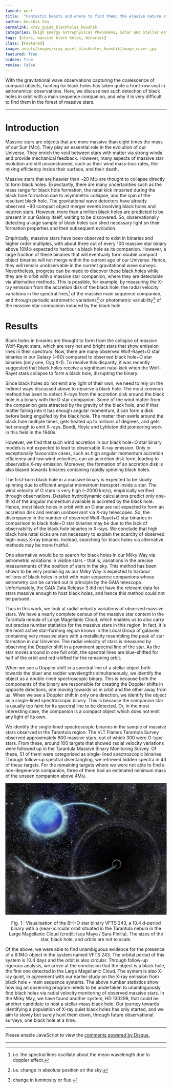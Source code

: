 ```yaml
---
layout: post
title:  "Fantastic beasts and where to find them: the elusive nature of X-ray quiet black holes"
author: Koushik Sen
permalink: xray_quiet_blackholes_koushik
categories: [High Energy Astrophysical Phenomena, Solar and Stellar Astrophysics]
tags: [stars, massive black holes, binaries]
class: [Featured]
image: assets/images/xray_quiet_blackholes_koushik/image_cover.jpg
featured: True
hidden: True
review: False
---
```

>
With the gravitational wave observations capturing the coalescence of compact objects, hunting for black holes has taken quite a front-row seat in astronomical observations. Here, we discuss two such detection of black holes in orbit with a main sequence companion, and why it is very difficult to find them in the forest of massive stars. 
>
---

# Introduction

Massive stars are objects that are more massive than eight times the mass of our Sun (M⊙). They play an essential role in the evolution of our Universe. They enrich the void between stars with matter via strong winds and provide mechanical feedback. However, many aspects of massive star evolution are still unconstrained, such as their wind mass-loss rates, the mixing efficiency inside their surface, and their death.

Massive stars that are heavier than ~20 M⊙ are thought to collapse directly to form black holes. Expectantly, there are many uncertainties such as the mass range for black hole formation, the natal kick imparted during the black hole formation due to asymmetric collapse,
and the spin of the resultant black hole. The gravitational wave detectors have already observed ~90 compact object merger events involving black holes and neutron stars. However, more than a million black holes are predicted to be present in our Galaxy itself, waiting to be discovered. So, observationally detecting a large sample of black holes can shed necessary light on their formation properties and their subsequent evolution.

Empirically, massive stars have been observed to exist in binaries and higher order multiples, with about three out of every 100 massive star binary above 10M⊙ expected to harbour a black hole as its companion. However, a large fraction of these binaries that will eventually form double compact object binaries will not merge within the current age of our Universe. Hence, they will remain unobservable in the current gravitational wave surveys. Nevertheless, progress can be made to discover these black holes while they are in orbit with a massive star companion, where they are detectable via alternative methods. This is possible, for example, by measuring the X-ray emission from the accretion disk of the black hole, the radial velocity variations in the spectral lines[^1] of the massive main sequence companion, and through periodic astrometric variations[^2] or photometric variability[^3] of the massive star companion induced by the black hole.

[^1]: i.e. the spectral lines oscillate about the mean wavelength due to doppler effect.

[^2]: i.e. change in absolute position on the sky.

[^3]: change in luminosity or flux.

# Results

Black holes in binaries are thought to form from the collapse of massive Wolf-Rayet stars, which are very hot and bright stars that show emission lines in their spectrum. Now, there are many observed Wolf-Rayet+O star binaries in our Galaxy (~80) compared to observed black hole+O star binaries (only one, Cyg X-1). To resolve this disparity, it was recently suggested that black holes receive a significant natal kick when the Wolf-Rayet stars collapse to form a black hole, disrupting the binary. 

Since black holes do not emit any light of their own, we need to rely on the indirect ways discussed above to observe a black hole. The most common method has been to detect X-rays from the accretion disk around the black hole in a binary with the O star companion. Some of the wind matter from the companion gets attracted by the gravity of the black hole, and if that matter falling into it has enough angular momentum, it can form a disk before being engulfed by the black hole. The matter then swirls around the black hole multiple times, gets heated up to millions of degrees, and gets hot enough to emit X-rays. Bondi, Hoyle and Lyttleton did pioneering work in this field in the 1940s.

However, we find that such wind accretion in our black hole+O star binary models is not expected to lead to observable X-ray emission. Only in exceptionally favourable cases, such as high angular momentum accretion efficiency and low wind velocities, can an accretion disk form, leading to observable X-ray emission. Moreover, the formation of an accretion disk is also biased towards binaries containing rapidly spinning black holes. 

The first-born black hole in a massive binary is expected to be slowly spinning due to efficient angular momentum transport inside a star. The wind velocity of O stars is very high (~2000 km/s), empirically verified through observations. Detailed hydrodynamic calculations predict only one-third of the angular momentum available is accreted by the black hole. Hence, most black holes in orbit with an O star are not expected to form an accretion disk and remain unobservant via X-ray telescopes. So, the discrepancy in the number of observed Wolf-Rayet+O star binaries in comparison to black hole+O star binaries may be due to the lack of observability of the black hole binaries in X-rays. We conclude that high black hole natal kicks are not necessary to explain the scarcity of observed high-mass X-ray binaries. Instead, searching for black holes via alternative methods may be more fruitful. 

One alternative would be to search for black holes in our Milky Way via astrometric variations in visible stars - that is, variations in the precise measurements of the position of stars in the sky. This method has been shown to be very promising as our Milky Way is expected to harbour millions of black holes in orbit with main sequence companions whose astrometry can be carried out in principle by the GAIA telescope. Unfortunately, the GAIA Data Release 3 did not have the relevant data for stars massive enough to host black holes, and hence this method could not be pursued. 

Thus in this work, we look at radial velocity variations of observed massive stars. We have a nearly complete census of the massive star content in the Tarantula nebula of Large Magellanic Cloud, which enables us to also carry out precise number statistics for the massive stars in this region. In fact, it is the most active star-forming region known in the Local Group of galaxies containing very massive stars with a metallicity resembling the peak of star formation in our Universe. The radial velocity of stars is measured by observing the Doppler shift in a prominent spectral line of the star. As the star moves around in one full orbit, the spectral lines are blue-shifted for half of the orbit and red-shifted for the remaining orbit. 

When we see a Doppler shift in a spectral line of a stellar object both towards the bluer and redder wavelengths simultaneously, we identify the object as a double-lined spectroscopic binary. This is because both the components of the binary are responsible for creating the Doppler shifts in opposite directions, one moving towards us in orbit and the other away from us. When we see a Doppler shift in only one direction, we identify the object as a single-lined spectroscopic binary. This is because the companion star is usually too faint for its spectral line to be detected. Or, in the most interesting case, the companion is a compact object which does not emit any light of its own. 

We identify the single-lined spectroscopic binaries in the sample of massive stars observed in the Tarantula region. The VLT Flames Tarantula Survey observed approximately 800 massive stars, out of which 300 were O-type stars. From these, around 100 targets that showed radial velocity variations were followed up in the Tarantula Massive Binary Monitoring Survey. Of these, 51 of them were categorised as single-lined spectroscopic binaries. Through follow-up spectral disentangling, we retrieved hidden spectra in 43 of these targets. For the remaining targets where we were not able to find a non-degenerate companion, three of them had an estimated minimum mass of the unseen companion above 4M⊙. 

<p align="center">
  <img src="../assets/images/xray_quiet_blackholes_koushik/image1.jpg">
</p>

<p align = "center">
Fig. 1 : Visualisation of the BH+O star binary VFTS 243, a 10.4 d-period binary with a (near-)circular orbit situated in the Tarantula nebula in the Large Magellanic Cloud (credit: Isca Mayo / Sara Pinilla). The sizes of the star, black hole, and orbits are not to scale.
</p>

Of the above, we were able to find unambiguous evidence for the presence of a 9.1M⊙ object in the system named VFTS 243. The orbital period of this system is 10.4  days and the orbit is also circular. Through follow-up rigorous analysis, we arrive at the conclusion that the object is a black hole, the first one detected in the Large Magellanic Cloud. The system is also X-ray quiet, in agreement with our earlier study on the X-ray emission from black hole + main sequence systems. The above number statistics show how big an observing program needs to be undertaken to unambiguously find black holes via radial velocity monitoring of observed massive stars. In the Milky Way, we have found another system, HD 130298, that could be another candidate to host a stellar-mass black hole. Our journey towards identifying a population of X-ray quiet black holes has only started, and we aim to slowly but surely hunt them down, through future observational surveys, one black hole at a time.

---

<div id="disqus_thread"></div>
<script>
    /**
    *  RECOMMENDED CONFIGURATION VARIABLES: EDIT AND UNCOMMENT THE SECTION BELOW TO INSERT DYNAMIC VALUES FROM YOUR PLATFORM OR CMS.
    *  LEARN WHY DEFINING THESE VARIABLES IS IMPORTANT: https://disqus.com/admin/universalcode/#configuration-variables    */
    /*
    var disqus_config = function () {
    this.page.url = PAGE_URL;  // Replace PAGE_URL with your page's canonical URL variable
    this.page.identifier = PAGE_IDENTIFIER; // Replace PAGE_IDENTIFIER with your page's unique identifier variable
    };
    */
    (function() { // DON'T EDIT BELOW THIS LINE
    var d = document, s = d.createElement('script');
    s.src = 'https://cosmicvarta-in.disqus.com/embed.js';
    s.setAttribute('data-timestamp', +new Date());
    (d.head || d.body).appendChild(s);
    })();
</script>
<noscript>Please enable JavaScript to view the <a href="https://disqus.com/?ref_noscript">comments powered by Disqus.</a></noscript>

---

